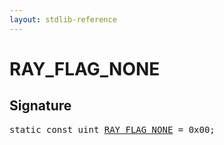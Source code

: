 ```yaml
---
layout: stdlib-reference
---
```


# RAY_FLAG_NONE

## Signature
<pre>
<span class='code_keyword'>static</span> <span class='code_keyword'>const</span> <span class="code_keyword">uint</span> <a href="/stdlib-reference/global-decls/RAY_FLAG_NONE" class="code_var">RAY_FLAG_NONE</a> = 0x00;
</pre>

